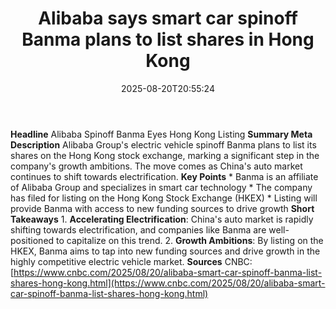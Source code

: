﻿---
title: "Alibaba says smart car spinoff Banma plans to list shares in Hong Kong"
date: "2025-08-20T20:55:24"
category: "Markets"
summary: ""
slug: "alibaba says smart car spinoff banma plans to list shares in"
source_urls:
  - "https://www.cnbc.com/2025/08/20/alibaba-smart-car-spinoff-banma-list-shares-hong-kong.html"
seo:
  title: "Alibaba says smart car spinoff Banma plans to list shares in Hong Kong | Hash n Hedge"
  description: ""
  keywords: ["news", "markets", "brief"]
---
**Headline** Alibaba Spinoff Banma Eyes Hong Kong Listing  **Summary Meta Description** Alibaba Group's electric vehicle spinoff Banma plans to list its shares on the Hong Kong stock exchange, marking a significant step in the company's growth ambitions. The move comes as China's auto market continues to shift towards electrification.  **Key Points**  * Banma is an affiliate of Alibaba Group and specializes in smart car technology * The company has filed for listing on the Hong Kong Stock Exchange (HKEX) * Listing will provide Banma with access to new funding sources to drive growth  **Short Takeaways**  1. **Accelerating Electrification**: China's auto market is rapidly shifting towards electrification, and companies like Banma are well-positioned to capitalize on this trend. 2. **Growth Ambitions**: By listing on the HKEX, Banma aims to tap into new funding sources and drive growth in the highly competitive electric vehicle market.  **Sources** CNBC: [https://www.cnbc.com/2025/08/20/alibaba-smart-car-spinoff-banma-list-shares-hong-kong.html](https://www.cnbc.com/2025/08/20/alibaba-smart-car-spinoff-banma-list-shares-hong-kong.html) 
